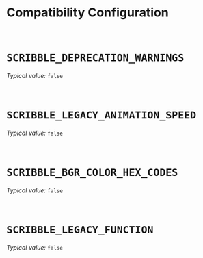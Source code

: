 # Compatibility Configuration

&nbsp;

# `SCRIBBLE_DEPRECATION_WARNINGS`

*Typical value:* `false`

&nbsp;

# `SCRIBBLE_LEGACY_ANIMATION_SPEED`

*Typical value:* `false`

&nbsp;

# `SCRIBBLE_BGR_COLOR_HEX_CODES`

*Typical value:* `false`

&nbsp;

# `SCRIBBLE_LEGACY_FUNCTION`

*Typical value:* `false`